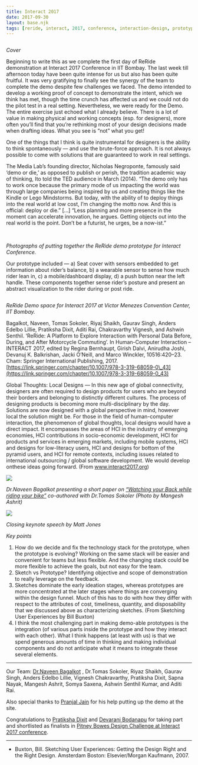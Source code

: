 ```yaml
---
title: Interact 2017
date: 2017-09-30
layout: base.njk
tags: [reride, interact, 2017, conference, interaction-design, prototype, demo, workshop, feedback, design-challenge, professional-growth]
--- 
```


<img src="/assets/images/2017/interact_7.jpg" alt=""/> 

_Cover_

Beginning to write this as we complete the first day of ReRide demonstration at Interact 2017 Conference in IIT Bombay. The last week till afternoon today have been quite intense for us but also has been quite fruitful. It was very gratifying to finally see the synergy of the team to complete the demo despite few challenges we faced. The demo intended to develop a working proof of concept to demonstrate the intent, which we think has met, though the time crunch has affected us and we could not do the pilot test in a real setting. Nevertheless, we were ready for the Demo. The entire exercise just echoed what I already believe. There is a lot of value in making physical and working concepts (esp. for designers), more often you’ll find that you’re rethinking most of your design decisions made when drafting ideas. What you see is “not” what you get!

One of the things that I think is quite instrumental for designers is the ability to think spontaneously — and use the brute-force approach. It is not always possible to come with solutions that are guaranteed to work in real settings.

The Media Lab’s founding director, Nicholas Negroponte, famously said ‘demo or die,’ as opposed to publish or perish, the tradition academic way of thinking, Ito told the TED audience in March (2014). “The demo only has to work once because the primary mode of us impacting the world was through large companies being inspired by us and creating things like the Kindle or Lego Mindstorms. But today, with the ability of to deploy things into the real world at low cost, I’m changing the motto now. And this is official: deploy or die.” \[…\] “Less planning and more presence in the moment can accelerate innovation, he argues. Getting objects out into the real world is the point. Don’t be a futurist, he urges, be a now-ist.”

<img src="/assets/images/2017/interact_3.jpg" alt=""/>

<img src="/assets/images/2017/interact_4.jpg" alt=""/>

<img src="/assets/images/2017/interact_5.jpg" alt=""/>

_Photographs of putting together the ReRide demo prototype for Interact Conference._

Our prototype included — a) Seat cover with sensors embedded to get information about rider’s balance, b) a wearable sensor to sense how much rider lean in, c) a mobile/dashboard display, d) a push button near the left handle. These components together sense rider’s posture and present an abstract visualization to the rider during or post ride.

<img src="/assets/images/2017/interact_6.jpg" alt=""/>

_ReRide Demo space for Interact 2017 at Victor Menezes Convention Center, IIT Bombay._

Bagalkot, Naveen, Tomas Sokoler, Riyaj Shaikh, Gaurav Singh, Anders Edelbo Lillie, Pratiksha Dixit, Aditi Rai, Chakravarthy Vignesh, and Ashwin Senthil. ‘ReRide: A Platform to Explore Interaction with Personal Data Before, During, and After Motorcycle Commuting’. In Human-Computer Interaction – INTERACT 2017, edited by Regina Bernhaupt, Girish Dalvi, Anirudha Joshi, Devanuj K. Balkrishan, Jacki O’Neill, and Marco Winckler, 10516:420–23. Cham: Springer International Publishing, 2017. [https://link.springer.com/chapter/10.1007/978-3-319-68059-0\_43](https://link.springer.com/chapter/10.1007/978-3-319-68059-0_43)

Global Thoughts: Local Designs — In this new age of global connectivity, designers are often required to design products for users who are beyond their borders and belonging to distinctly different cultures. The process of designing products is becoming more multi-disciplinary by the day. Solutions are now designed with a global perspective in mind, however local the solution might be. For those in the field of human-computer interaction, the phenomenon of global thoughts, local designs would have a direct impact. It encompasses the areas of HCI in the industry of emerging economies, HCI contributions in socio-economic development, HCI for products and services in emerging markets, including mobile systems, HCI and designs for low-literacy users, HCI and designs for bottom of the pyramid users, and HCI for remote contexts, including issues related to international outsourcing / global software development. We would develop onthese ideas going forward. (From www.interact2017.org)

<img src="/assets/images/2017/interact_2.jpg"/>

_Dr.Naveen Bagalkot presenting a short paper on [“Watching your Back while riding your bike”](https://link.springer.com/chapter/10.1007/978–3–319–67684–5_19) co-authored with Dr.Tomas Sokoler (Photo by Mangesh Ashrit)_

<img src="/assets/images/2017/interact_1.jpg"/>

_Closing keynote speech by Matt Jones_

_Key points_

1. How do we decide and fix the technology stack for the prototype, when the prototype is evolving? Working on the same stack will be easier and convenient for teams but less flexible. And the changing stack could be more flexible to achieve the goals, but not easy for the team.
2. Sketch vs Prototype? Identifying objective and scope of demonstration to really leverage on the feedback.
3. Sketches dominate the early ideation stages, whereas prototypes are more concentrated at the later stages where things are converging within the design funnel. Much of this has to do with how they differ with respect to the attributes of cost, timeliness, quantity, and disposability that we discussed above as characterizing sketches. (From Sketching User Experiences by Bill Buxton)
4. I think the most challenging part in making demo-able prototypes is the integration (of various parts inside the prototype and how they interact with each other). What I think happens (at least with us) is that we spend generous amounts of time in thinking and making individual components and do not anticipate what it means to integrate these several elements.

---

Our Team: [Dr.Naveen Bagalkot](/mentors/naveen-bagalkot/) , Dr.Tomas Sokoler, Riyaz Shaikh, Gaurav Singh, Anders Edelbo Lillie, Vignesh Chakravarthy, Pratiksha Dixit, Sapna Nayak, Mangesh Ashrit, Somya Saxena, Ashwin Senthil Kumar, and Aditi Rai.
 
Also special thanks to [Pranjal Jain](https://www.linkedin.com/in/pranjaljain1) for his help putting up the demo at the site.

Congratulations to [Pratiksha Dixit](https://www.linkedin.com/in/pratikshadixit) and [Devarani Bodanapu](https://www.linkedin.com/in/devarani-bodanapu-889b8692) for taking part and shortlisted as finalists in [Pitney Bowes Design Challenge at Interact 2017 conference](https://www.interact2017.org/pitney-bowes-design-challenge/).

---

- Buxton, Bill. Sketching User Experiences: Getting the Design Right and the Right Design. Amsterdam Boston: Elsevier/Morgan Kaufmann, 2007.